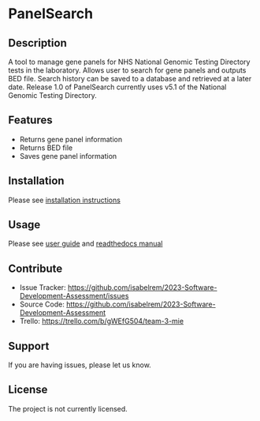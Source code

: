 PanelSearch
===========

Description
-----------

A tool to manage gene panels for NHS National Genomic Testing Directory tests in the laboratory.
Allows user to search for gene panels and outputs BED file.
Search history can be saved to a database and retrieved at a later date.
Release 1.0 of PanelSearch currently uses v5.1 of the National Genomic Testing Directory.

Features
--------

- Returns gene panel information
- Returns BED file
- Saves gene panel information

Installation
------------

Please see [installation instructions](https://github.com/isabelrem/2023-Software-Development-Assessment/installation.md)

Usage
-----

Please see [user guide](https://github.com/isabelrem/2023-Software-Development-Assessment/UserGuide.md) and [readthedocs manual](https://manchester.readthedocs.io/en/latest/)

Contribute
----------

- Issue Tracker: https://github.com/isabelrem/2023-Software-Development-Assessment/issues
- Source Code: https://github.com/isabelrem/2023-Software-Development-Assessment
- Trello: https://trello.com/b/gWEfG504/team-3-mie

Support
-------

If you are having issues, please let us know.

License
-------

The project is not currently licensed.

